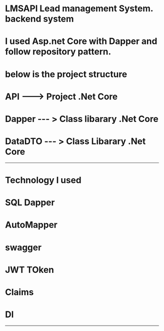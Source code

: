 # LMSAPI Lead management System. backend system


# I used Asp.net Core with Dapper and follow repository pattern. 

# below is the project structure
# API ---> Project .Net Core
# Dapper  --- > Class libarary .Net Core
# DataDTO --- >  Class Libarary .Net Core

------------------------------------------------------------------
# Technology I used 
# SQL Dapper
# AutoMapper
# swagger
# JWT TOken
# Claims
# DI 
--------------------------------
